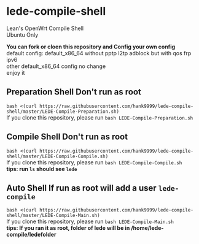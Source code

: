 # lede-compile-shell
Lean's OpenWrt Compile Shell  
Ubuntu Only  


**You can fork or cloen this repository and Config your own config**  
default config: default_x86_64 without pptp l2tp adblock but with qos frp ipv6  
other default_x86_64 config no change  
enjoy it


## Preparation Shell  Don't run as root
`bash <(curl https://raw.githubusercontent.com/hank9999/lede-compile-shell/master/LEDE-Compile-Preparation.sh)`  
If you clone this repository, please run `bash LEDE-Compile-Preparation.sh`  
  
## Compile Shell  Don't run as root
`bash <(curl https://raw.githubusercontent.com/hank9999/lede-compile-shell/master/LEDE-Compile-Compile.sh)`  
If you clone this repository, please run `bash LEDE-Compile-Compile.sh`  
**tips: run `ls` should see `lede`**  

## Auto Shell If run as root will add a user `lede-compile`
`bash <(curl https://raw.githubusercontent.com/hank9999/lede-compile-shell/master/LEDE-Compile-Main.sh)`   
If you clone this repository, please run `bash LEDE-Compile-Main.sh`  
**tips: If you ran it as root, folder of lede will be in /home/lede-compile/ledefolder**  
